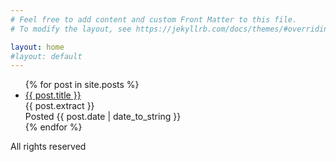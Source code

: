 ```yaml
---
# Feel free to add content and custom Front Matter to this file.
# To modify the layout, see https://jekyllrb.com/docs/themes/#overriding-theme-defaults

layout: home
#layout: default
---
```


<ul>
  {% for post in site.posts %}
    <li>
      <a href="{{ post.url }}">{{ post.title }}</a>
      <br />{{ post.extract }}
      <br />Posted <span>{{ post.date | date_to_string }}</span>
    </li>
  {% endfor %}
</ul>

<div class="footer border-top border-gray-light mt-5 pt-3 text-gray">
        All rights reserved
</div>

